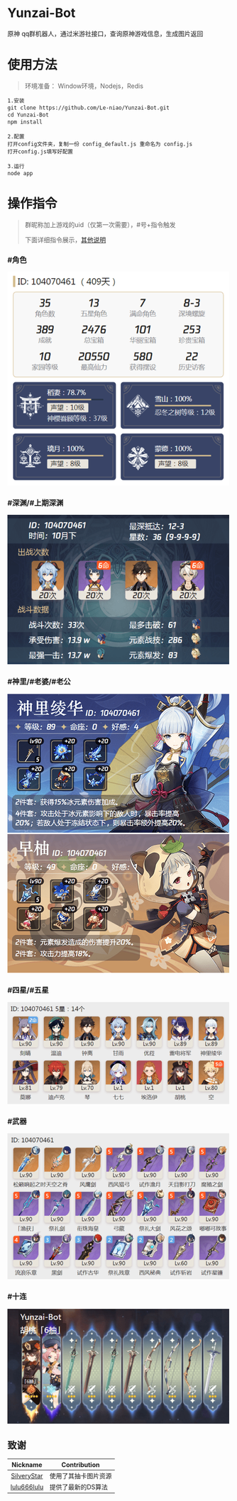 # Yunzai-Bot
原神 qq群机器人，通过米游社接口，查询原神游戏信息，生成图片返回

# 使用方法
>环境准备： Window环境，Nodejs，Redis

```
1.安装
git clone https://github.com/Le-niao/Yunzai-Bot.git
cd Yunzai-Bot
npm install

2.配置
打开config文件夹，复制一份 config_default.js 重命名为 config.js
打开config.js填写好配置

3.运行
node app
```

# 操作指令
>群昵称加上游戏的uid（仅第一次需要），#号+指令触发
>
>下面详细指令展示，[其他说明](resources/readme/命令说明.md)
### #角色
![角色](resources/readme/角色.png)

### #深渊/#上期深渊
![深渊](resources/readme/深渊.png)

### #神里/#老婆/#老公
![神里](resources/readme/神里.png)
![早柚](resources/readme/早柚.png)

### #四星/#五星
![四星](resources/readme/五星.png)

### #武器
![武器](resources/readme/武器.png)

### #十连
![十连](resources/readme/十连.png)

## 致谢
| Nickname                                                     | Contribution                        |
| :----------------------------------------------------------: | ----------------------------------- |
|[SilveryStar](https://github.com/SilveryStar/Adachi-BOT) | 使用了其抽卡图片资源 |
|[lulu666lulu](https://github.com/lulu666lulu) | 提供了最新的DS算法 |



